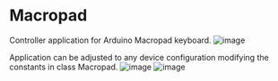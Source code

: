# Macropad
Controller application for Arduino Macropad keyboard.
![image](https://github.com/diagomp/Macropad/assets/135263169/ec032e51-e03f-4c48-b88f-b763de445122)

Application can be adjusted to any device configuration modifying the constants in class Macropad.
![image](https://github.com/diagomp/Macropad/assets/135263169/8a7651bd-279d-4fb6-85f8-f8bf3fc5bc9a)
![image](https://github.com/diagomp/Macropad/assets/135263169/64c15a53-78db-4255-b88c-39b487abd1ca)

